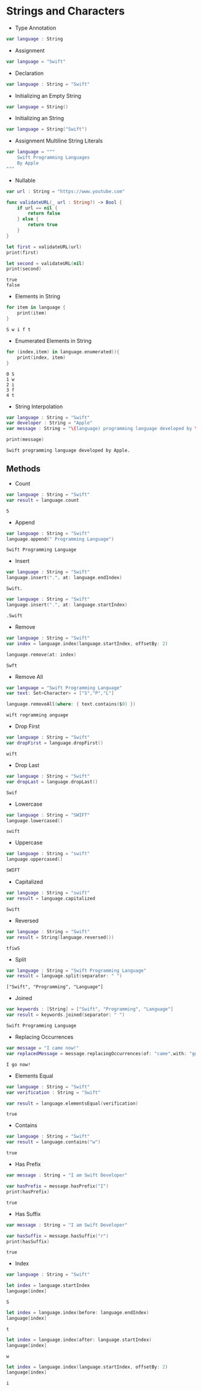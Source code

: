 # Strings and Characters
- Type Annotation
``` swift
var language : String
```

- Assignment
``` swift
var language = "Swift"
```

- Declaration
``` swift
var language : String = "Swift"
```

- Initializing an Empty String
``` swift
var language = String()
```

- Initializing an String
``` swift
var language = String("Swift")
```

- Assignment Multiline String Literals
```swift
var language = """
    Swift Programming Languages
    By Apple
"""
```

- Nullable
```swift
var url : String = "https://www.youtube.com"

func validateURL(_ url : String?) -> Bool {
    if url == nil {
        return false
    } else {
        return true
    }
}

let first = validateURL(url)
print(first)

let second = validateURL(nil)
print(second)
```
```
true
false
```

- Elements in String
```swift
for item in language {
    print(item)
}
```
```
S w i f t
```

- Enumerated Elements in String
```swift
for (index,item) in language.enumerated(){
    print(index, item)
}
```
```
0 S
1 w
2 i
3 f
4 t
```

- String Interpolation
```swift
var language : String = "Swift"
var developer : String = "Apple"
var message : String = "\(language) programming language developed by \(developer)."

print(message)
```
```
Swift programming language developed by Apple.
```

## Methods

- Count
```swift
var language : String = "Swift"
var result = language.count
```
```
5
```

- Append
```swift
var language : String = "Swift"
language.append(" Programming Language")
```
```
Swift Programming Language
```

- Insert
```swift
var language : String = "Swift"
language.insert(".", at: language.endIndex)
```
```
Swift.
```
```swift
var language : String = "Swift"
language.insert(".", at: language.startIndex)
```
```
.Swift
```

- Remove
```swift
var language : String = "Swift"
var index = language.index(language.startIndex, offsetBy: 2)

language.remove(at: index)
```
```
Swft
```

- Remove All
```swift
var language = "Swift Programming Language"
var text: Set<Character> = ["S","P","L"]

language.removeAll(where: { text.contains($0) })
```
```
wift rogramming anguage
```

- Drop First
```swift
var language : String = "Swift"
var dropFirst = language.dropFirst()
```
```
wift
```

- Drop Last
```swift
var language : String = "Swift"
var dropLast = language.dropLast()
```
```
Swif
```

- Lowercase
```swift
var language : String = "SWIFT"
language.lowercased()
```
```
swift
```

- Uppercase
```swift
var language : String = "swift"
language.uppercased()
```
```swift
SWIFT
```

- Capitalized
```swift
var language : String = "swift"
var result = language.capitalized
```
```
Swift
```

- Reversed
```Swift
var language : String = "Swift"
var result = String(language.reversed())
```
```
tfiwS
```

- Split
```swift
var language : String = "Swift Programming Language"
var result = language.split(separator: " ")
```
```
["Swift", "Programming", "Language"]
```

- Joined
```swift
var keywords : [String] = ["Swift", "Programming", "Language"]
var result = keywords.joined(separator: " ")
```
```
Swift Programming Language
```

- Replacing Occurrences
```swift
var message = "I came now!"
var replacedMessage = message.replacingOccurrences(of: "came",with: "go")
```
```
I go now!
```

- Elements Equal
```swift
var language : String = "Swift"
var verification : String = "Swift"

var result = language.elementsEqual(verification)
```
```
true
```

- Contains
```swift
var language : String = "Swift"
var result = language.contains("w")
```
```
true
```

- Has Prefix
```swift
var message : String = "I am Swift Developer"

var hasPrefix = message.hasPrefix("I")
print(hasPrefix)
```
```
true
```

- Has Suffix
```swift
var message : String = "I am Swift Developer"

var hasSuffix = message.hasSuffix("r")
print(hasSuffix)
```
```
true
```

- Index
```swift
var language : String = "Swift"
```

```swift
let index = language.startIndex
language[index]
```
```
S
```

```swift
let index = language.index(before: language.endIndex)
language[index]
```
```
t
```

```swift
let index = language.index(after: language.startIndex)
language[index]
```
```
w
```

```swift
let index = language.index(language.startIndex, offsetBy: 2)
language[index]
```
```
i
```
